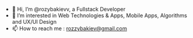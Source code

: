 - 👋 Hi, I’m @rozybakievv, a Fullstack Developer
- 👀 I’m interested in Web Technologies & Apps, Mobile Apps, Algorithms and UX/UI Design
- 📫 How to reach me : rozzybakiev@gmail.com
